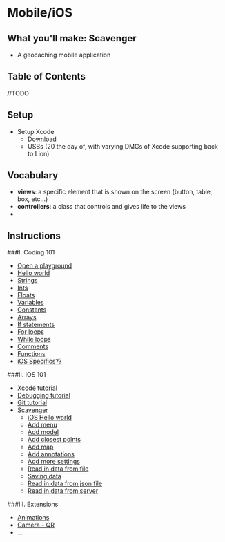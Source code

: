 # Mobile/iOS

## What you'll make: Scavenger
- A geocaching mobile application

## Table of Contents
//TODO

## Setup
- Setup Xcode
  - [Download](#)
  - USBs (20 the day of, with varying DMGs of Xcode supporting back to Lion)

## Vocabulary
- **views**: a specific element that is shown on the screen (button, table, box, etc...)
- **controllers**: a class that controls and gives life to the views
- 

## Instructions
###I. Coding 101
  - [Open a playground](#)
  - [Hello world](#)
  - [Strings](#)
  - [Ints](#)
  - [Floats](#)
  - [Variables](#)
  - [Constants](#)
  - [Arrays](#)
  - [If statements](#)
  - [For loops](#)
  - [While loops](#)
  - [Comments](#)
  - [Functions](#)
  - [iOS Specifics??](#)

###II. iOS 101
  - [Xcode tutorial](#)
  - [Debugging tutorial](#)
  - [Git tutorial](#)
  - [Scavenger](#)
    - [iOS Hello world](#) 
    - [Add menu](#)
    - [Add model](#)
    - [Add closest points](#)
    - [Add map](#)
    - [Add annotations](#)
    - [Add more settings](#)
    - [Read in data from file](#)
    - [Saving data](#)
    - [Read in data from json file](#)
    - [Read in data from server](#)

###III. Extensions
  - [Animations](#)
  - [Camera - QR](#)
  - ...
